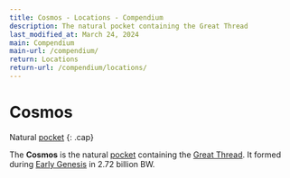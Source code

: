 ```yaml
---
title: Cosmos - Locations - Compendium
description: The natural pocket containing the Great Thread
last_modified_at: March 24, 2024
main: Compendium
main-url: /compendium/
return: Locations
return-url: /compendium/locations/
---
```


# Cosmos
Natural [pocket](/compendium/locations/pocket/)
{: .cap}

The **Cosmos** is the natural [pocket](/compendium/locations/pocket/) containing the [Great Thread](/compendium/locations/great-thread/). It formed during [Early Genesis](/compendium/events/genesis/#early-genesis) in 2.72 billion BW.